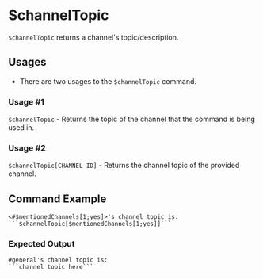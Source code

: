 # $channelTopic
`$channelTopic` returns a channel's topic/description.

## Usages
- There are two usages to the `$channelTopic` command.

### Usage #1
`$channelTopic` - Returns the topic of the channel that the command is being used in.

### Usage #2
`$channelTopic[CHANNEL ID]` - Returns the channel topic of the provided channel.

## Command Example
```$nomention
<#$mentionedChannels[1;yes]>'s channel topic is: 
```$channelTopic[$mentionedChannels[1;yes]]```
```

### Expected Output
```
#general's channel topic is:
```channel topic here```
```
